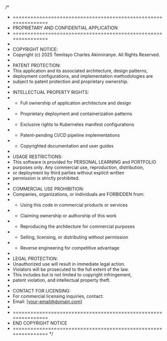 /*
 * ===============================================================
 * PROPRIETARY AND CONFIDENTIAL APPLICATION
 * ===============================================================
 * 
 * COPYRIGHT NOTICE:
 * Copyright (c) 2025 Temitayo Charles Akinniranye. All Rights Reserved.
 * 
 * PATENT PROTECTION:
 * This application and its associated architecture, design patterns,
 * deployment configurations, and implementation methodologies are
 * subject to patent protection and proprietary ownership.
 * 
 * INTELLECTUAL PROPERTY RIGHTS:
 * - Full ownership of application architecture and design
 * - Proprietary deployment and containerization patterns
 * - Exclusive rights to Kubernetes manifest configurations
 * - Patent-pending CI/CD pipeline implementations
 * - Copyrighted documentation and user guides
 * 
 * USAGE RESTRICTIONS:
 * This software is provided for PERSONAL LEARNING and PORTFOLIO 
 * purposes only. Any commercial use, reproduction, distribution, 
 * or deployment by third parties without explicit written 
 * permission is strictly prohibited.
 * 
 * COMMERCIAL USE PROHIBITION:
 * Companies, organizations, or individuals are FORBIDDEN from:
 * - Using this code in commercial products or services
 * - Claiming ownership or authorship of this work
 * - Reproducing the architecture for commercial purposes
 * - Selling, licensing, or distributing without permission
 * - Reverse engineering for competitive advantage
 * 
 * LEGAL PROTECTION:
 * Unauthorized use will result in immediate legal action.
 * Violators will be prosecuted to the full extent of the law.
 * This includes but is not limited to copyright infringement,
 * patent violation, and intellectual property theft.
 * 
 * CONTACT FOR LICENSING:
 * For commercial licensing inquiries, contact:
 * Email: [your-email@domain.com]
 * 
 * ===============================================================
 * END COPYRIGHT NOTICE
 * ===============================================================
 */